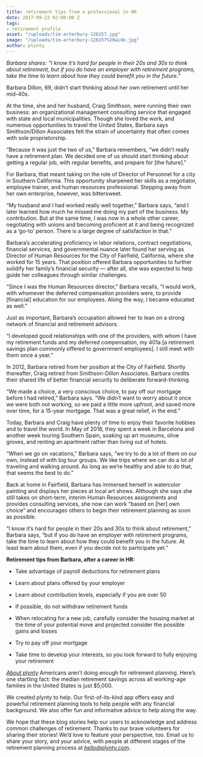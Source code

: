 ```yaml
---
title: retirement tips from a professional in HR
date: 2017-09-22 02:00:00 Z
tags:
- retirement profile
asset: "/uploads/tim-arterbury-126157.jpg"
image: "/uploads/tim-arterbury-126157%20wide.jpg"
author: plynty
---
```


*Barbara shares: “I know it’s hard for people in their 20s and 30s to think about retirement, but if you do have an employer with retirement programs, take the time to learn about how they could benefit you in the future.”* <!--more-->

Barbara Dillon, 69, didn’t start thinking about her own retirement until her mid-40s.

At the time, she and her husband, Craig Smithson, were running their own business: an organizational management consulting service that engaged with state and local municipalities. Though she loved the work, and numerous opportunities to travel the United States, Barbara says Smithson/Dillon Associates felt the strain of uncertainty that often comes with sole proprietorship.

“Because it was just the two of us,” Barbara remembers, “we didn’t really have a retirement plan. We decided one of us should start thinking about getting a regular job, with regular benefits, and prepare for \[the future\].”

For Barbara, that meant taking on the role of Director of Personnel for a city in Southern California. This opportunity sharpened her skills as a negotiator, employee trainer, and human resources professional. Stepping away from her own enterprise, however, was bittersweet.

“My husband and I had worked really well together,” Barbara says, “and I later learned how much he missed me doing my part of the business. My contribution. But at the same time, I was now in a whole other career, negotiating with unions and becoming proficient at it and being recognized as a ‘go-to’ person. There is a large degree of satisfaction in that.”

Barbara’s accelerating proficiency in labor relations, contract negotiations, financial services, and governmental nuance later found her serving as Director of Human Resources for the City of Fairfield, California, where she worked for 15 years. That position offered Barbara opportunities to further solidify her family’s financial security — after all, she was expected to help guide her colleagues through similar challenges.

“Since I was the Human Resources director,” Barbara recalls, “I would work, with whomever the deferred compensation providers were, to provide \[financial\] education for our employees. Along the way, I became educated as well.”

Just as important, Barbara’s occupation allowed her to lean on a strong network of financial and retirement advisors.

“I developed good relationships with one of the providers, with whom I have my retirement funds and my deferred compensation, my 401a \[a retirement savings plan commonly offered to government employees\]. I still meet with them once a year.”

In 2012, Barbara retired from her position at the City of Fairfield. Shortly thereafter, Craig retired from Smithson-Dillon Associates. Barbara credits their shared life of better financial security to deliberate forward-thinking.

“We made a choice, a very conscious choice, to pay off our mortgage before I had retired,” Barbara says. “We didn’t want to worry about it once we were both not working, so we paid a little more upfront, and saved more over time, for a 15-year mortgage. That was a great relief, in the end.”

Today, Barbara and Craig have plenty of time to enjoy their favorite hobbies and to travel the world. In May of 2016, they spent a week in Barcelona and another week touring Southern Spain, soaking up art museums, olive groves, and renting an apartment rather than living out of hotels.

“When we go on vacations,” Barbara says, “we try to do a lot of them on our own, instead of with big tour groups. We like trips where we can do a lot of traveling and walking around. As long as we’re healthy and able to do that, that seems the best to do.”

Back at home in Fairfield, Barbara has immersed herself in watercolor painting and displays her pieces at local art shows. Although she says she still takes on short-term, interim Human Resources assignments and provides consulting services, she now can work “based on \[her\] own choice” and encourages others to begin their retirement planning as soon as possible.

“I know it’s hard for people in their 20s and 30s to think about retirement,” Barbara says, “but if you do have an employer with retirement programs, take the time to learn about how they could benefit you in the future. At least learn about them, even if you decide not to participate yet.”

**Retirement tips from Barbara, after a career in HR:**

* Take advantage of payroll deductions for retirement plans

* Learn about plans offered by your employer

* Learn about contribution levels, especially if you are over 50

* If possible, do not withdraw retirement funds

* When relocating for a new job, carefully consider the housing market at the time of your potential move and projected consider the possible gains and losses

* Try to pay off your mortgage

* Take time to develop your interests, so you look forward to fully enjoying your retirement

*[About plynty](https://plynty.com/)*
Americans aren’t doing enough for retirement planning. Here’s one startling fact: the median retirement savings across all working-age families in the United States is just $5,000.

We created plynty to help. Our first-of-its-kind app offers easy and powerful retirement planning tools to help people with any financial background. We also offer fun and informative advice to help along the way.

We hope that these blog stories help our users to acknowledge and address common challenges of retirement. Thanks to our brave volunteers for sharing their stories! We’d love to feature your perspective, too. Email us to share your story, and your advice, with people at different stages of the retirement planning process at *[hello@plynty.com](mailto:hello@plynty.com)*.
